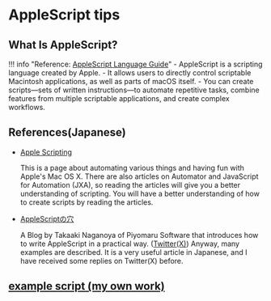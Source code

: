 # AppleScript tips

## What Is AppleScript?

!!! info "Reference: [AppleScript Language Guide](https://developer.apple.com/library/archive/documentation/AppleScript/Conceptual/AppleScriptLangGuide/introduction/ASLR_intro.html)"
    - AppleScript is a scripting language created by Apple.
    - It allows users to directly control scriptable Macintosh applications, as well as parts of macOS itself.
    - You can create scripts—sets of written instructions—to automate repetitive tasks, combine features from multiple scriptable applications, and create complex workflows.

## References(Japanese)

- [Apple Scripting](http://tonbi.jp/AppleScript/)

  This is a page about automating various things and having fun with Apple's Mac OS X. There are also articles on Automator and JavaScript for Automation (JXA), so reading the articles will give you a better understanding of scripting. You will have a better understanding of how to create scripts by reading the articles.

- [AppleScriptの穴](http://piyocast.com/as/about-this-blog)

  A Blog by Takaaki Naganoya of Piyomaru Software that introduces how to write AppleScript in a practical way. ([Twitter(X)](https://twitter.com/Piyomaruhttps://twitter.com/Piyomaru))
  Anyway, many examples are described. It is a very useful article in Japanese, and I have received some replies on Twitter(X) before.

## [example script (my own work)](./example.md)
